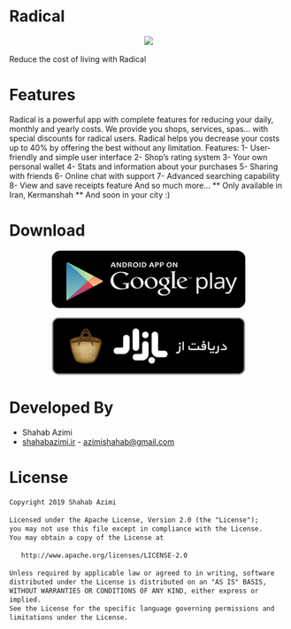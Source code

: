 
# Radical
<p align="center">
  <img src="radicalbanner.png" width="350" />
</p>
Reduce the cost of living with Radical

# Features
Radical is a powerful app with complete features for reducing your daily, monthly and yearly costs. We provide you shops, services, spas… with special discounts for radical users.
Radical helps you decrease your costs up to 40% by offering the best without any limitation.
Features:
1-	User-friendly and simple user interface
2-	Shop’s rating system
3-	Your own personal wallet
4-	Stats and information about your purchases
5-	Sharing with friends
6-	Online chat with support
7-	Advanced searching capability
8-	View and save receipts feature
And so much more…
** Only available in Iran, Kermanshah **
And soon in your city :)

# Download
<p align="center">
  <img src="playstore.png" width="350" />
</p>
<p align="center">
  <img src="bazaar.png" width="350" />
</p>

# Developed By

* Shahab Azimi
 * [shahabazimi.ir](http://shahabazimi.ir) - <azimishahab@gmail.com>

# License

    Copyright 2019 Shahab Azimi

    Licensed under the Apache License, Version 2.0 (the "License");
    you may not use this file except in compliance with the License.
    You may obtain a copy of the License at

       http://www.apache.org/licenses/LICENSE-2.0

    Unless required by applicable law or agreed to in writing, software
    distributed under the License is distributed on an "AS IS" BASIS,
    WITHOUT WARRANTIES OR CONDITIONS OF ANY KIND, either express or implied.
    See the License for the specific language governing permissions and
    limitations under the License.
